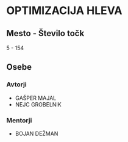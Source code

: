 # OPTIMIZACIJA HLEVA
## Mesto - Število točk
5 - 154
## Osebe
### Avtorji
 * GAŠPER MAJAL
 * NEJC GROBELNIK
### Mentorji
 * BOJAN DEŽMAN